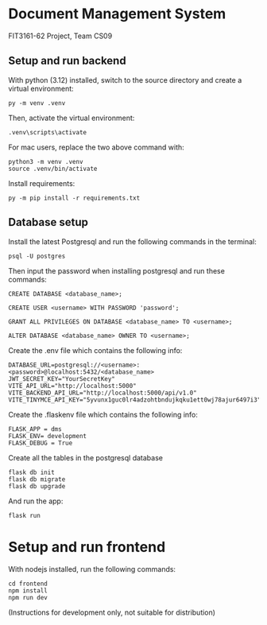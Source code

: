 # Document Management System

FIT3161-62 Project, Team CS09


## Setup and run backend

With python (3.12) installed, switch to the source directory and create a virtual environment:

```
py -m venv .venv
```

Then, activate the virtual environment:

```
.venv\scripts\activate
```

For mac users, replace the two above command with:
```
python3 -m venv .venv
source .venv/bin/activate
```

Install requirements:

```
py -m pip install -r requirements.txt
```

## Database setup
Install the latest Postgresql and run the following commands in the terminal:

```
psql -U postgres
```

Then input the password when installing postgresql and run these commands:


```
CREATE DATABASE <database_name>;

CREATE USER <username> WITH PASSWORD 'password';

GRANT ALL PRIVILEGES ON DATABASE <database_name> TO <username>;

ALTER DATABASE <database_name> OWNER TO <username>;
```

Create the .env file which contains the following info:
```
DATABASE_URL=postgresql://<username>:<password>@localhost:5432/<database_name>
JWT_SECRET_KEY="YourSecretKey"
VITE_API_URL="http://localhost:5000"
VITE_BACKEND_API_URL="http://localhost:5000/api/v1.0"
VITE_TINYMCE_API_KEY="5yvunx1guc0lr4adzohtbndujkqku1ett0wj78ajur6497i3"
```

Create the .flaskenv file which contains the following info:

```
FLASK_APP = dms
FLASK_ENV= development
FLASK_DEBUG = True
```

Create all the tables in the postgresql database

```
flask db init
flask db migrate
flask db upgrade
```

And run the app:

```
flask run
```

# Setup and run frontend

With nodejs installed, run the following commands:
```
cd frontend
npm install
npm run dev
```

(Instructions for development only, not suitable for distribution)